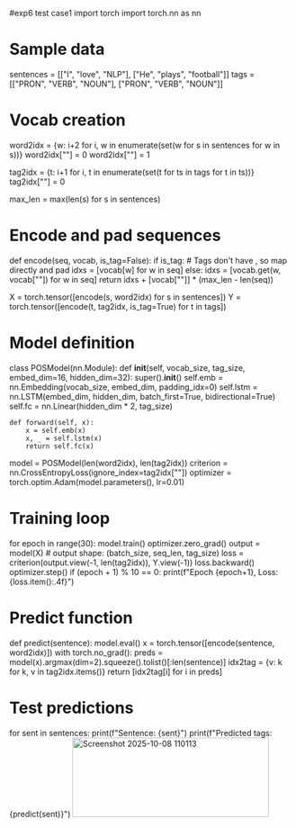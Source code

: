 #exp6 test case1
import torch
import torch.nn as nn

# Sample data
sentences = [["I", "love", "NLP"], ["He", "plays", "football"]]
tags = [["PRON", "VERB", "NOUN"], ["PRON", "VERB", "NOUN"]]

# Vocab creation
word2idx = {w: i+2 for i, w in enumerate(set(w for s in sentences for w in s))}
word2idx["<PAD>"] = 0
word2idx["<UNK>"] = 1

tag2idx = {t: i+1 for i, t in enumerate(set(t for ts in tags for t in ts))}
tag2idx["<PAD>"] = 0

max_len = max(len(s) for s in sentences)

# Encode and pad sequences
def encode(seq, vocab, is_tag=False):
    if is_tag:
        # Tags don't have <UNK>, so map directly and pad
        idxs = [vocab[w] for w in seq]
    else:
        idxs = [vocab.get(w, vocab["<UNK>"]) for w in seq]
    return idxs + [vocab["<PAD>"]] * (max_len - len(seq))

X = torch.tensor([encode(s, word2idx) for s in sentences])
Y = torch.tensor([encode(t, tag2idx, is_tag=True) for t in tags])

# Model definition
class POSModel(nn.Module):
    def __init__(self, vocab_size, tag_size, embed_dim=16, hidden_dim=32):
        super().__init__()
        self.emb = nn.Embedding(vocab_size, embed_dim, padding_idx=0)
        self.lstm = nn.LSTM(embed_dim, hidden_dim, batch_first=True, bidirectional=True)
        self.fc = nn.Linear(hidden_dim * 2, tag_size)

    def forward(self, x):
        x = self.emb(x)
        x, _ = self.lstm(x)
        return self.fc(x)

model = POSModel(len(word2idx), len(tag2idx))
criterion = nn.CrossEntropyLoss(ignore_index=tag2idx["<PAD>"])
optimizer = torch.optim.Adam(model.parameters(), lr=0.01)

# Training loop
for epoch in range(30):
    model.train()
    optimizer.zero_grad()
    output = model(X)  # output shape: (batch_size, seq_len, tag_size)
    loss = criterion(output.view(-1, len(tag2idx)), Y.view(-1))
    loss.backward()
    optimizer.step()
    if (epoch + 1) % 10 == 0:
        print(f"Epoch {epoch+1}, Loss: {loss.item():.4f}")

# Predict function
def predict(sentence):
    model.eval()
    x = torch.tensor([encode(sentence, word2idx)])
    with torch.no_grad():
        preds = model(x).argmax(dim=2).squeeze().tolist()[:len(sentence)]
    idx2tag = {v: k for k, v in tag2idx.items()}
    return [idx2tag[i] for i in preds]

# Test predictions
for sent in sentences:
    print(f"Sentence: {sent}")
    print(f"Predicted tags: {predict(sent)}")
<img width="349" height="141" alt="Screenshot 2025-10-08 110113" src="https://github.com/user-attachments/assets/2dfc1252-dab8-4331-b139-a710d548e12f" />
